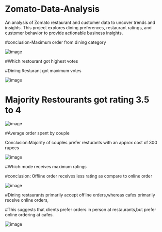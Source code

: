 # Zomato-Data-Analysis
An analysis of Zomato restaurant and customer data to uncover trends and insights. This project explores dining preferences, restaurant ratings, and customer behavior to provide actionable business insights.

#conclusion-Maximum order from dining category

![image](https://github.com/user-attachments/assets/5e8f13a8-2a6c-475c-826f-dcbf98e213bd)


#Which restourant got highest votes

#Dining Resturant got maximum votes

![image](https://github.com/user-attachments/assets/af5b507d-d106-4d0f-a206-0f36dca01fde)


# Majority Restourants got rating 3.5 to 4

![image](https://github.com/user-attachments/assets/5557b2ab-e892-4850-95aa-1475ce5bb65f)


#Average order spent by couple

Conclusion:Majority of couples prefer resturants with an approx cost of 300 rupees

![image](https://github.com/user-attachments/assets/19305302-dc7d-4e17-b596-5b099300e7cc)


#Which mode receives maximum ratings

#conclusion: Offline order receives less rating as compare to online order

![image](https://github.com/user-attachments/assets/18f95db2-e3d2-45b7-a189-1917bd49f0ea)


#Dining restaurants primarily accept offline orders,whereas cafes primarily receive online orders,

#This suggests that clients prefer orders in person at restaurants,but prefer online ordering at cafes.

![image](https://github.com/user-attachments/assets/0e387efe-f213-44c9-a5e6-3ee3dd878c46)



